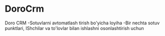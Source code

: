 # DoroCrm

Doro CRM
-Sotuvlarni avtomatlash tirish bo'yicha loyiha
-Bir nechta sotuv punktlari, IShchilar va to'lovlar bilan ishlashni osonlashtirish uchun
